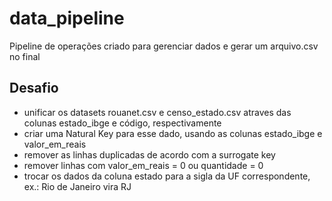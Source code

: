 # data_pipeline

Pipeline de operações criado para gerenciar dados e gerar um arquivo.csv no final
 
## Desafio

- unificar os datasets rouanet.csv e censo_estado.csv atraves das colunas estado_ibge e código, respectivamente
- criar uma Natural Key para esse dado, usando as colunas estado_ibge e valor_em_reais
- remover as linhas duplicadas de acordo com a surrogate key
- remover linhas com valor_em_reais = 0 ou quantidade = 0
- trocar os dados da coluna estado para a sigla da UF correspondente, ex.: Rio de Janeiro vira RJ

